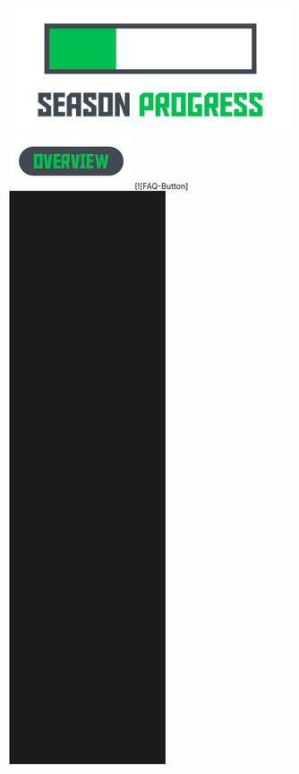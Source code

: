[![Overview-Button](/Assets/logo.png)](https://github.com/thomaskeig/SeasonProgress)
![Overview-Button](/Assets/buttons/overview-clicked.png) [![FAQ-Button]
![Banner](/.github/banner.png)
